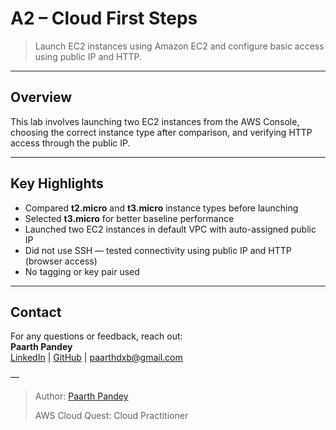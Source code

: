 # A2 – Cloud First Steps

> Launch EC2 instances using Amazon EC2 and configure basic access using public IP and HTTP.

---

## Overview

This lab involves launching two EC2 instances from the AWS Console, choosing the correct instance type after comparison, and verifying HTTP access through the public IP.

---

## Key Highlights

- Compared **t2.micro** and **t3.micro** instance types before launching  
- Selected **t3.micro** for better baseline performance  
- Launched two EC2 instances in default VPC with auto-assigned public IP  
- Did not use SSH — tested connectivity using public IP and HTTP (browser access)  
- No tagging or key pair used

---

## Contact

For any questions or feedback, reach out:  
**Paarth Pandey**  
[LinkedIn](https://www.linkedin.com/in/paarth-pandey-13779529b/) | [GitHub](https://github.com/paarthpandey10) | paarthdxb@gmail.com

—

> Author: [Paarth Pandey](https://github.com/paarthpandey10)  
>  
> AWS Cloud Quest: Cloud Practitioner
